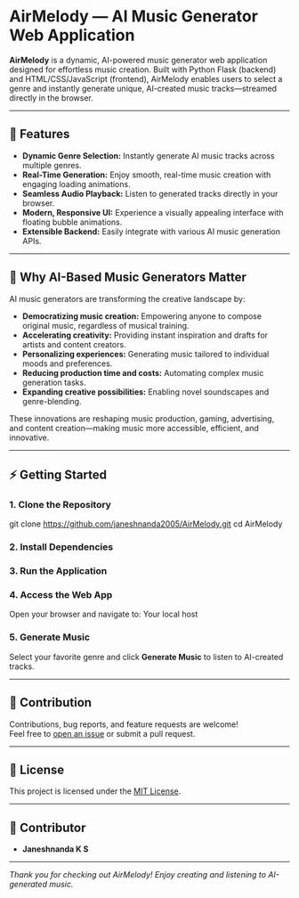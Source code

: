 # AirMelody — AI Music Generator Web Application

**AirMelody** is a dynamic, AI-powered music generator web application designed for effortless music creation. Built with Python Flask (backend) and HTML/CSS/JavaScript (frontend), AirMelody enables users to select a genre and instantly generate unique, AI-created music tracks—streamed directly in the browser.

---

## 🚀 Features

- **Dynamic Genre Selection:** Instantly generate AI music tracks across multiple genres.
- **Real-Time Generation:** Enjoy smooth, real-time music creation with engaging loading animations.
- **Seamless Audio Playback:** Listen to generated tracks directly in your browser.
- **Modern, Responsive UI:** Experience a visually appealing interface with floating bubble animations.
- **Extensible Backend:** Easily integrate with various AI music generation APIs.

---

## 🎵 Why AI-Based Music Generators Matter

AI music generators are transforming the creative landscape by:

- **Democratizing music creation:** Empowering anyone to compose original music, regardless of musical training.
- **Accelerating creativity:** Providing instant inspiration and drafts for artists and content creators.
- **Personalizing experiences:** Generating music tailored to individual moods and preferences.
- **Reducing production time and costs:** Automating complex music generation tasks.
- **Expanding creative possibilities:** Enabling novel soundscapes and genre-blending.

These innovations are reshaping music production, gaming, advertising, and content creation—making music more accessible, efficient, and innovative.

---

## ⚡️ Getting Started

### 1. Clone the Repository

git clone https://github.com/janeshnanda2005/AirMelody.git
cd AirMelody

### 2. Install Dependencies


### 3. Run the Application


### 4. Access the Web App

Open your browser and navigate to:
Your local host
### 5. Generate Music

Select your favorite genre and click **Generate Music** to listen to AI-created tracks.


---

## 🤝 Contribution

Contributions, bug reports, and feature requests are welcome!  
Feel free to [open an issue](https://github.com/janeshnanda2005/AirMelody/issues) or submit a pull request.

---

## 📜 License

This project is licensed under the [MIT License](LICENSE).

---

## 👤 Contributor

- **Janeshnanda K S**

---

*Thank you for checking out AirMelody! Enjoy creating and listening to AI-generated music.*
